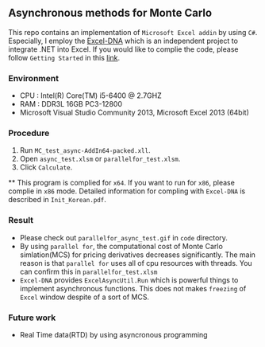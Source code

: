 ## Asynchronous methods for Monte Carlo

This repo contains an implementation of `Microsoft Excel addin` by using `C#`. Especially, I employ the [Excel-DNA](https://exceldna.codeplex.com/) which is an independent project to integrate .NET into Excel. If you would like to complie the code, please follow `Getting Started` in this [link](https://exceldna.codeplex.com/).

### Environment
- CPU : Intel(R) Core(TM) i5-6400 @ 2.7GHZ 
- RAM : DDR3L 16GB PC3-12800
- Microsoft Visual Studio Community 2013, Microsoft Excel 2013 (64bit)

### Procedure
1. Run `MC_test_async-AddIn64-packed.xll`.
2. Open `async_test.xlsm` or `parallelfor_test.xlsm`.
3. Click `Calculate`.

** This program is complied for `x64`. If you want to run for `x86`, please complie in `x86` mode. Detailed information for compling with `Excel-DNA` is described in `Init_Korean.pdf`.

### Result
- Please check out `parallelfor_async_test.gif` in `code` directory.
- By using `parallel for`, the computational cost of Monte Carlo simlation(MCS) for pricing derivatives decreases significantly. The main reason is that `parallel for` uses all of cpu resources with threads. You can confirm this in `parallelfor_test.xlsm`
- `Excel-DNA` provides `ExcelAsyncUtil.Run` which is powerful things to implement asynchronous functions. This does not makes `freezing` of `Excel` window despite of a sort of MCS.

### Future work
- Real Time data(RTD) by using asyncronous programming